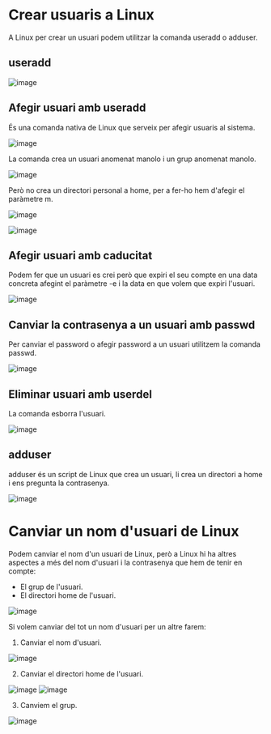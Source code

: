 # Crear usuaris a Linux

A Linux per crear un usuari podem utilitzar la comanda useradd o adduser.

## useradd

![image](https://github.com/XaSaFa/MP04/assets/110727546/68828220-b603-4e0e-9ab5-5a9fb53a176e)

## Afegir usuari amb useradd

És una comanda nativa de Linux que serveix per afegir usuaris al sistema.

![image](https://github.com/XaSaFa/MP04/assets/110727546/b1711172-ff7e-4e60-96f8-8fcbea317cfd)

La comanda crea un usuari anomenat manolo i un grup anomenat manolo.

![image](https://github.com/XaSaFa/MP04/assets/110727546/c3e07684-9f40-44b5-86cc-881daaa29880)

Però no crea un directori personal a home, per a fer-ho hem d'afegir el paràmetre m.

![image](https://github.com/XaSaFa/MP04/assets/110727546/e46712da-9cdb-4de2-9a68-b3138505e23b)

![image](https://github.com/XaSaFa/MP04/assets/110727546/8e930959-ce5d-4aa7-a29c-8f03d223aab8)

## Afegir usuari amb caducitat

Podem fer que un usuari es crei però que expiri el seu compte en una data concreta afegint el paràmetre -e i la data en que volem que expiri l'usuari.

![image](https://github.com/XaSaFa/MP04/assets/110727546/8ba98e7d-d791-4785-b978-f07ace76a8d7)

## Canviar la contrasenya a un usuari amb passwd

Per canviar el password o afegir password a un usuari utilitzem la comanda passwd.

![image](https://github.com/XaSaFa/MP04/assets/110727546/4c0235b4-f3da-4302-8b3b-c5370925a550)

## Eliminar usuari amb userdel

La comanda esborra l'usuari.

![image](https://github.com/XaSaFa/MP04/assets/110727546/d76a2882-eb5b-4cf8-a8e7-ef3c7baff3a1)

## adduser

adduser és un script de Linux que crea un usuari, li crea un directori a home i ens pregunta la contrasenya.

![image](https://github.com/XaSaFa/MP04/assets/110727546/e0bce68a-70b2-4a78-9d3d-ff7f5395e6a0)

# Canviar un nom d'usuari de Linux

Podem canviar el nom d'un usuari de Linux, però a Linux hi ha altres aspectes a més del nom d'usuari i la contrasenya que hem de tenir en compte:

- El grup de l'usuari.
- El directori home de l'usuari.

![image](https://github.com/XaSaFa/MP04/assets/110727546/39896bc1-004d-4016-885d-4b27520d8663)

Si volem canviar del tot un nom d'usuari per un altre farem:

1. Canviar el nom d'usuari.

![image](https://github.com/XaSaFa/MP04/assets/110727546/2e31dcd6-3b34-458e-b745-8f3984699f1a)

2. Canviar el directori home de l'usuari.

![image](https://github.com/XaSaFa/MP04/assets/110727546/74a448a3-d5fe-4a85-ad65-1cf05ca42687)
![image](https://github.com/XaSaFa/MP04/assets/110727546/9687ad05-f821-4edf-8f51-40314f37749c)

3. Canviem el grup.

![image](https://github.com/XaSaFa/MP04/assets/110727546/c8a986b0-ce9d-4f3c-87ab-ad81dca5986e)


